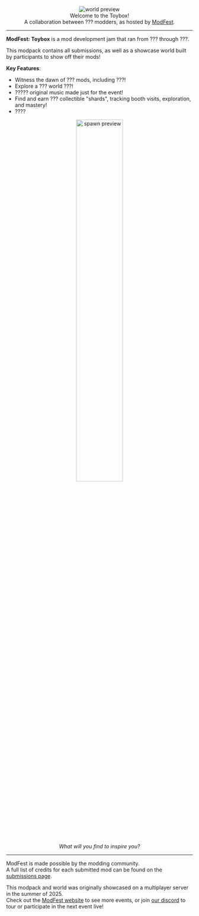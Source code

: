 <!--suppress HtmlDeprecatedTag, XmlDeprecatedElement -->
<center><img alt="world preview" src="" /></center>

<center>
Welcome to the Toybox!<br/>
A collaboration between ??? modders, as hosted by <a href="https://modfest.net">ModFest</a>.
</center>

---

**ModFest: Toybox** is a mod development jam that ran from ??? through ???.

This modpack contains all submissions, as well as a showcase world built by participants to show off their mods!

**Key Features**:
- Witness the dawn of ??? mods, including ???!
- Explore a ??? world ???!
- ????? original music made just for the event!
- Find and earn ??? collectible "shards", tracking booth visits, exploration, and mastery!
- ????

<center>
<img width="50%" alt="spawn preview" src=""/><br/>
<i>What will you find to inspire you?</i>
</center>

---

ModFest is made possible by the modding community.<br/>
A full list of credits for each submitted mod can be found on the [submissions page](https://modfest.net/toybox/submissions).

This modpack and world was originally showcased on a multiplayer server in the summer of 2025.</br>
Check out the [ModFest website](https://modfest.net) to see more events, or join [our discord](https://discord.gg/gn543Ee) to tour or participate in the next event live!
